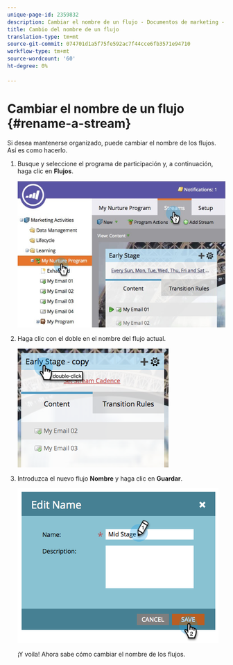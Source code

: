 ```yaml
---
unique-page-id: 2359832
description: Cambiar el nombre de un flujo - Documentos de marketing - Documentación del producto
title: Cambio del nombre de un flujo
translation-type: tm+mt
source-git-commit: 074701d1a5f75fe592ac7f44cce6fb3571e94710
workflow-type: tm+mt
source-wordcount: '60'
ht-degree: 0%

---
```



# Cambiar el nombre de un flujo {#rename-a-stream}

Si desea mantenerse organizado, puede cambiar el nombre de los flujos. Así es como hacerlo.

1. Busque y seleccione el programa de participación y, a continuación, haga clic en **Flujos**.

   ![](assets/cloneasteam-1.jpg)

1. Haga clic con el doble en el nombre del flujo actual.

   ![](assets/image2014-9-15-17-3a4-3a10.png)

1. Introduzca el nuevo flujo **Nombre** y haga clic en **Guardar**.

   ![](assets/image2014-9-15-17-3a4-3a14.png)

   ¡Y voila! Ahora sabe cómo cambiar el nombre de los flujos.
